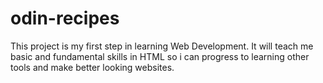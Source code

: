 # odin-recipes

This project is my first step in learning Web Development. It will teach me basic and fundamental skills in HTML so i can progress to learning other tools and make better looking websites.